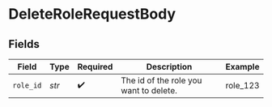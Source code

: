 # DeleteRoleRequestBody


## Fields

| Field                                  | Type                                   | Required                               | Description                            | Example                                |
| -------------------------------------- | -------------------------------------- | -------------------------------------- | -------------------------------------- | -------------------------------------- |
| `role_id`                              | *str*                                  | :heavy_check_mark:                     | The id of the role you want to delete. | role_123                               |